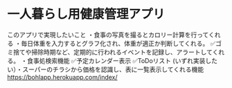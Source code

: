 # 一人暮らし用健康管理アプリ
このアプリで実現したいこと
・食事の写真を撮るとカロリー計算を行ってくれる
・毎日体重を入力するとグラフ化され、体重が適正か判断してくれる。
✅ゴミ捨てや掃除時期など、定期的に行われるイベントを記録し、アラートしてくれる。
・食事処検索機能
✅予定カレンダー表示
✅ToDoリスト
(いずれ実装したい）・スーパーのチラシから価格を認識し、表に一覧表示してくれる機能
https://bohlapp.herokuapp.com/index/
